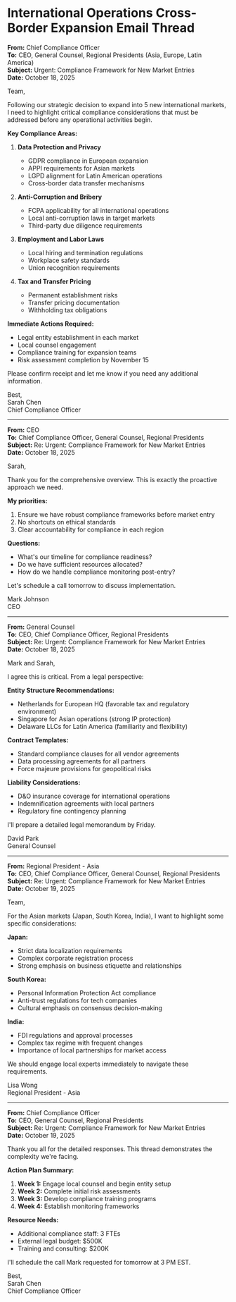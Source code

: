 # International Operations Cross-Border Expansion Email Thread

**From:** Chief Compliance Officer  
**To:** CEO, General Counsel, Regional Presidents (Asia, Europe, Latin America)  
**Subject:** Urgent: Compliance Framework for New Market Entries  
**Date:** October 18, 2025  

Team,

Following our strategic decision to expand into 5 new international markets, I need to highlight critical compliance considerations that must be addressed before any operational activities begin.

**Key Compliance Areas:**

1. **Data Protection and Privacy**
   - GDPR compliance in European expansion
   - APPI requirements for Asian markets
   - LGPD alignment for Latin American operations
   - Cross-border data transfer mechanisms

2. **Anti-Corruption and Bribery**
   - FCPA applicability for all international operations
   - Local anti-corruption laws in target markets
   - Third-party due diligence requirements

3. **Employment and Labor Laws**
   - Local hiring and termination regulations
   - Workplace safety standards
   - Union recognition requirements

4. **Tax and Transfer Pricing**
   - Permanent establishment risks
   - Transfer pricing documentation
   - Withholding tax obligations

**Immediate Actions Required:**
- Legal entity establishment in each market
- Local counsel engagement
- Compliance training for expansion teams
- Risk assessment completion by November 15

Please confirm receipt and let me know if you need any additional information.

Best,  
Sarah Chen  
Chief Compliance Officer  

---

**From:** CEO  
**To:** Chief Compliance Officer, General Counsel, Regional Presidents  
**Subject:** Re: Urgent: Compliance Framework for New Market Entries  
**Date:** October 18, 2025  

Sarah,

Thank you for the comprehensive overview. This is exactly the proactive approach we need.

**My priorities:**
1. Ensure we have robust compliance frameworks before market entry
2. No shortcuts on ethical standards
3. Clear accountability for compliance in each region

**Questions:**
- What's our timeline for compliance readiness?
- Do we have sufficient resources allocated?
- How do we handle compliance monitoring post-entry?

Let's schedule a call tomorrow to discuss implementation.

Mark Johnson  
CEO  

---

**From:** General Counsel  
**To:** CEO, Chief Compliance Officer, Regional Presidents  
**Subject:** Re: Urgent: Compliance Framework for New Market Entries  
**Date:** October 18, 2025  

Mark and Sarah,

I agree this is critical. From a legal perspective:

**Entity Structure Recommendations:**
- Netherlands for European HQ (favorable tax and regulatory environment)
- Singapore for Asian operations (strong IP protection)
- Delaware LLCs for Latin America (familiarity and flexibility)

**Contract Templates:**
- Standard compliance clauses for all vendor agreements
- Data processing agreements for all partners
- Force majeure provisions for geopolitical risks

**Liability Considerations:**
- D&O insurance coverage for international operations
- Indemnification agreements with local partners
- Regulatory fine contingency planning

I'll prepare a detailed legal memorandum by Friday.

David Park  
General Counsel  

---

**From:** Regional President - Asia  
**To:** CEO, Chief Compliance Officer, General Counsel, Regional Presidents  
**Subject:** Re: Urgent: Compliance Framework for New Market Entries  
**Date:** October 19, 2025  

Team,

For the Asian markets (Japan, South Korea, India), I want to highlight some specific considerations:

**Japan:**
- Strict data localization requirements
- Complex corporate registration process
- Strong emphasis on business etiquette and relationships

**South Korea:**
- Personal Information Protection Act compliance
- Anti-trust regulations for tech companies
- Cultural emphasis on consensus decision-making

**India:**
- FDI regulations and approval processes
- Complex tax regime with frequent changes
- Importance of local partnerships for market access

We should engage local experts immediately to navigate these requirements.

Lisa Wong  
Regional President - Asia  

---

**From:** Chief Compliance Officer  
**To:** CEO, General Counsel, Regional Presidents  
**Subject:** Re: Urgent: Compliance Framework for New Market Entries  
**Date:** October 19, 2025  

Thank you all for the detailed responses. This thread demonstrates the complexity we're facing.

**Action Plan Summary:**
1. **Week 1:** Engage local counsel and begin entity setup
2. **Week 2:** Complete initial risk assessments
3. **Week 3:** Develop compliance training programs
4. **Week 4:** Establish monitoring frameworks

**Resource Needs:**
- Additional compliance staff: 3 FTEs
- External legal budget: $500K
- Training and consulting: $200K

I'll schedule the call Mark requested for tomorrow at 3 PM EST.

Best,  
Sarah Chen  
Chief Compliance Officer